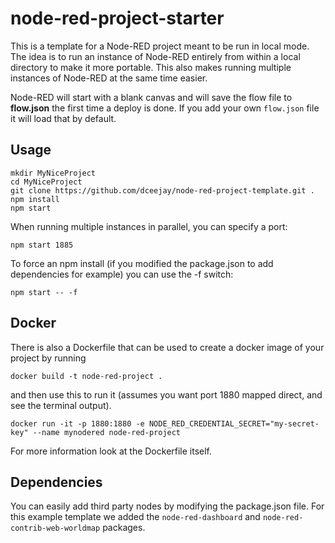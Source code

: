 # node-red-project-starter
This is a template for a Node-RED project meant to be run in local mode.  The idea is to run an instance of Node-RED entirely from within a local directory to make it more portable.  This also makes running multiple instances of Node-RED at the same time easier.

Node-RED will start with a blank canvas and will save the flow file to **flow.json** the first time a deploy is done.  If you add your own `flow.json` file it will load that by default.

## Usage

    mkdir MyNiceProject
    cd MyNiceProject
    git clone https://github.com/dceejay/node-red-project-template.git .
    npm install
    npm start


When running multiple instances in parallel, you can specify a port:

    npm start 1885

To force an npm install (if you modified the package.json to add dependencies for example) you can use the -f switch:

    npm start -- -f

## Docker

There is also a Dockerfile that can be used to create a docker image of your project by running

    docker build -t node-red-project .

and then use this to run it (assumes you want port 1880 mapped direct, and see the terminal output).

    docker run -it -p 1880:1880 -e NODE_RED_CREDENTIAL_SECRET="my-secret-key" --name mynodered node-red-project

For more information look at the Dockerfile itself.

## Dependencies

You can easily add third party nodes by modifying the package.json file.  For this example template we added the `node-red-dashboard` and `node-red-contrib-web-worldmap` packages.
